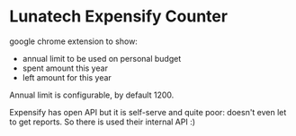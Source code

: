 # Lunatech Expensify Counter

google chrome extension to show:
- annual limit to be used on personal budget
- spent amount this year
- left amount for this year

Annual limit is configurable, by default 1200.

Expensify has open API but it is self-serve and quite poor: doesn't even let to get reports.
So there is used their internal API :)
